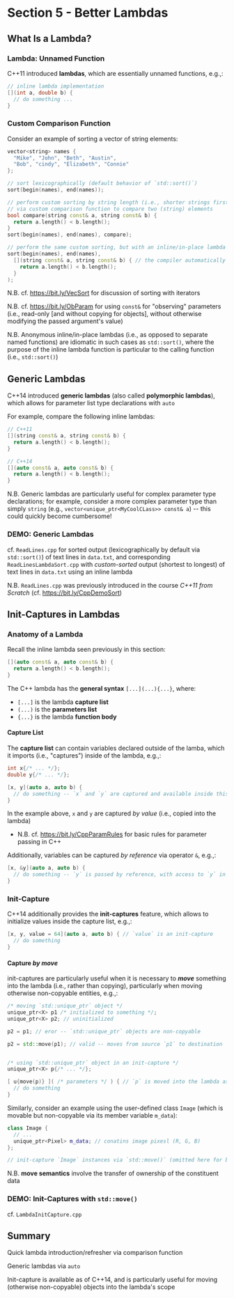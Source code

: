 # Section 5 - Better Lambdas

## What Is a Lambda?

### Lambda: Unnamed Function

C++11 introduced **lambdas**, which are essentially unnamed functions, e.g.,:
```cpp
// inline lambda implementation
[](int a, double b) {
  // do something ...
}
```

### Custom Comparison Function

Consider an example of sorting a vector of string elements:
```cpp
vector<string> names {
  "Mike", "John", "Beth", "Austin",
  "Bob", "cindy", "Elizabeth", "Connie"
};

// sort lexicographically (default behavior of `std::sort()`)
sort(begin(names), end(names));

// perform custom sorting by string length (i.e., shorter strings first)
// via custom comparison function to compare two (string) elements
bool compare(string const& a, string const& b) {
  return a.length() < b.length();
}
sort(begin(names), end(names), compare);

// perform the same custom sorting, but with an inline/in-place lambda instead
sort(begin(names), end(names),
  [](string const& a, string const& b) { // the compiler automatically deduces the return type `bool`
    return a.length() < b.length();
  }
);
```

N.B. cf. https://bit.ly/VecSort for discussion of sorting with iterators

N.B. cf. https://bit.ly/ObParam for using `const&` for "observing" parameters (i.e., read-only [and without copying for objects], without otherwise modifying the passed argument's value)

N.B. Anonymous inline/in-place lambdas (i.e., as opposed to separate named functions) are idiomatic in such cases as `std::sort()`, where the purpose of the inline lambda function is particular to the calling function (i.e., `std::sort()`)

## Generic Lambdas

C++14 introduced **generic lambdas** (also called **polymorphic lambdas**), which allows for parameter list type declarations with `auto`

For example, compare the following inline lambdas:
```cpp
// C++11
[](string const& a, string const& b) {
  return a.length() < b.length();
}

// C++14
[](auto const& a, auto const& b) {
  return a.length() < b.length();
}
```

N.B. Generic lambdas are particularly useful for complex parameter type declarations; for example, consider a more complex parameter type than simply `string` (e.g., `vector<unique_ptr<MyCoolCLass>> const& a`) -- this could quickly become cumbersome!

### **DEMO: Generic Lambdas**

cf. `ReadLines.cpp` for sorted output (lexicographically by default via `std::sort()`) of text lines in `data.txt`, and corresponding `ReadLinesLambdaSort.cpp` with *custom-sorted* output (shortest to longest) of text lines in `data.txt` using an inline lambda

N.B. `ReadLines.cpp` was previously introduced in the course *C++11 from Scratch* (cf. https://bit.ly/CppDemoSort)

## Init-Captures in Lambdas

### Anatomy of a Lambda

Recall the inline lambda seen previously in this section:
```cpp
[](auto const& a, auto const& b) {
  return a.length() < b.length();
}
```

The C++ lambda has the **general syntax** `[...](...){...}`, where:
  * `[...]` is the lambda **capture list**
  * `(...)` is the **parameters list**
  * `{...}` is the lambda **function body**

#### Capture List

The **capture list** can contain variables declared outside of the lamba, which it imports (i.e., "captures") inside of the lambda, e.g.,:
```cpp
int x{/* ... */};
double y{/* ... */};

[x, y](auto a, auto b) {
  // do something -- `x` and `y` are captured and available inside this lambda
}
```

In the example above, `x` and `y` are captured *by value* (i.e., copied into the lambda)
  * N.B. cf. https://bit.ly/CppParamRules for basic rules for parameter passing in C++

Additionally, variables can be captured *by reference* via operator `&`, e.g.,:
```cpp
[x, &y](auto a, auto b) {
  // do something -- `y` is passed by reference, with access to `y` in the original/calling scope (i.e., not a copy)
}
```

### Init-Capture

C++14 additionally provides the **init-captures** feature, which allows to initialize values inside the capture list, e.g.,:
```cpp
[x, y, value = 64](auto a, auto b) { // `value` is an init-capture
  // do something
}
```
#### Capture *by move*

init-captures are particularly useful when it is necessary to ***move*** something into the lambda (i.e., rather than copying), particularly when moving otherwise non-copyable entities, e.g.,:
```cpp
/* moving `std::unique_ptr` object */
unique_ptr<X> p1 /* initialized to something */;
unique_ptr<X> p2; // uninitialized

p2 = p1; // eror -- `std::unique_ptr` objects are non-copyable

p2 = std::move(p1); // valid -- moves from source `p1` to destination `p2`, with `p1` automatically destroying itself


/* using `std::unique_ptr` object in an init-capture */
unique_ptr<X> p{/* ... */};

[ u{move(p)} ]( /* parameters */ ) { // `p` is moved into the lambda as `u`
  // do something
}
```

Similarly, consider an example using the user-defined class `Image` (which is movable but non-copyable via its member variable `m_data`):
```cpp
class Image {
  // ...
  unique_ptr<Pixel> m_data; // conatins image pixesl (R, G, B)
};

// init-capture `Image` instances via `std::move()` (omitted here for brevity)
```

N.B. **move semantics** involve the transfer of ownership of the constituent data

### **DEMO: Init-Captures with `std::move()`**

cf. `LambdaInitCapture.cpp`

## Summary

Quick lambda introduction/refresher via comparison function

Generic lambdas via `auto`

Init-capture is available as of C++14, and is particularly useful for moving (otherwise non-copyable) objects into the lambda's scope
